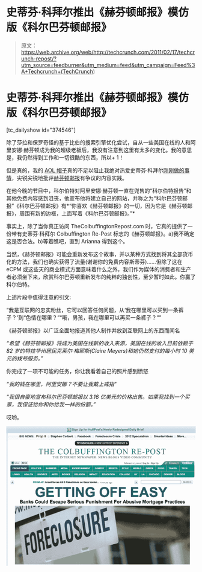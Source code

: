 # 史蒂芬·科拜尔推出《赫芬顿邮报》模仿版《科尔巴芬顿邮报》

> 原文：<https://web.archive.org/web/http://techcrunch.com/2011/02/17/techcrunch-repost/?utm_source=feedburner&utm_medium=feed&utm_campaign=Feed%3A+Techcrunch+(TechCrunch>)

# 史蒂芬·科拜尔推出《赫芬顿邮报》模仿版《科尔巴芬顿邮报》

[tc_dailyshow id="374546"]

除了莎拉和保罗奇怪的基于比伯的搜索引擎优化尝试，自从一些美国在线的人和阿里安娜·赫芬顿成为我的超级老板后，我没有注意到这里有太多的变化。我的意思是，我仍然得到工作和一切很酷的东西，所以+ 1！

但是真的，我的 [AOL 帽子](https://web.archive.org/web/20230203000147/http://www.telegraph.co.uk/technology/8323190/Silicon-Valley-an-apology.html)真的不足以阻止我绝对热爱史蒂芬·科拜尔[刚刚做的事情](https://web.archive.org/web/20230203000147/http://www.colbertnation.com/home)，尖锐尖锐地批评[赫芬顿邮报](https://web.archive.org/web/20230203000147/http://www.thehuffingtonpost.com/)有争议的内容实践。

在他今晚的节目中，科尔伯特对阿里安娜·赫芬顿一直在兜售的“科尔伯特报告”和其他免费内容感到沮丧，他宣布他将建立自己的网站，并称之为“科尔巴芬顿邮报”《科尔巴芬顿邮报》有*“你喜欢《赫芬顿邮报》的一切，因为它是《赫芬顿邮报》，周围有新的边框，上面写着《科尔巴芬顿邮报》。”*

事实上，除了当你真正访问 TheColbuffingtonRepost.com 时，它真的提供了一份带有史蒂芬·科拜尔 Colbuffington Re-Post 标志的《赫芬顿邮报》。a)我不确定这是否合法。b)等着瞧吧，直到 Arianna 得到这个。

当然，《赫芬顿邮报》可能会重新发布这个故事，并以某种方式找到将其全部货币化的方法，我们也确实获得了流量(谢谢你的免费内容斯蒂芬)……但除了这在 eCPM 或这些天的商业模式方面意味着什么之外，我们作为媒体的消费者和生产者必须坐下来，欣赏科尔巴芬顿重新发布的纯粹的独创性，至少暂时如此。你赢了科尔伯特。

上述片段中值得注意的引文:

“我是互联网的忠实粉丝，它可以回答任何问题，从‘我在哪里可以买到一条裤子？’到“色情在哪里？”“哦，男孩，我在哪里可以再买一条裤子？””

《赫芬顿邮报》以广泛全面地报道其他人制作并放到互联网上的东西而闻名

*“希望《赫芬顿邮报》将成为美国在线新的收入来源，美国在线的收入目前依赖于 82 岁的特拉华州居民克莱尔·梅耶斯(Claire Meyers)和她仍然支付的每小时 10 美元的拨号服务。”*

你完成了一项不可能的任务，你让我看着自己的照片感到愤怒

*“我的钱在哪里，阿里安娜？不要让我戴上戒指"*

*“我很自豪地宣布科尔巴芬顿邮报以 3.16 亿美元的价格出售。如果我找到一个买家，我保证给你和你给我一样的份额。”*

哎哟。

![](img/0fee6cf034c505207d50337f9654746c.png)